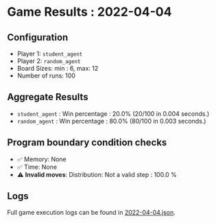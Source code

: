 
# Game Results : 2022-04-04


 ## Configuration 

 - Player 1: `student_agent`
 - Player 2: `random_agent`
 - Board Sizes: min : 6, max: 12
 - Number of runs: 100


 ## Aggregate Results 

 - `student_agent` : Win percentage : 20.0% (20/100 in 0.004 seconds.)
 - `random_agent` : Win percentage : 80.0% (80/100 in 0.003 seconds.)


 ## Program boundary condition checks 

 - :white_check_mark: Memory: None
 - :white_check_mark: Time: None
 - :warning: **Invalid moves**: Distribution: Not a valid step : 100.0 %


 ## Logs 

 Full game execution logs can be found in [2022-04-04.json](2022-04-04.json).



